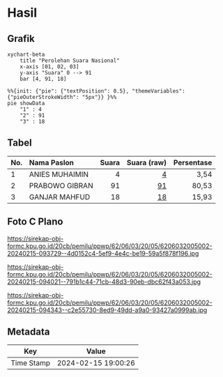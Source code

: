 # Hasil

## Grafik

```mermaid
xychart-beta
    title "Perolehan Suara Nasional"
    x-axis [01, 02, 03]
    y-axis "Suara" 0 --> 91
    bar [4, 91, 18]
```

```mermaid
%%{init: {"pie": {"textPosition": 0.5}, "themeVariables": {"pieOuterStrokeWidth": "5px"}} }%%
pie showData
    "1" : 4
    "2" : 91
    "3" : 18
```

## Tabel

| No. | Nama Paslon    | Suara | Suara (raw) | Persentase |
|:--- |:-------------- | -----:| -----------:| ----------:|
| 1   | ANIES MUHAIMIN | 4     | [4][p-1]    | 3,54       |
| 2   | PRABOWO GIBRAN | 91    | [91][p-2]   | 80,53      |
| 3   | GANJAR MAHFUD  | 18    | [18][p-3]   | 15,93      |


[p-1]: https://github.com/gigit-pemilu/pemilu-2024/blob/main/pilpres/hitung-suara/sub/62-kalimantan-tengah/sub/06-katingan/sub/03-tewang-sangalang-garing/sub/2005-tarusan-danum/sub/002-tps/sub/paslon-1.txt
[p-2]: https://github.com/gigit-pemilu/pemilu-2024/blob/main/pilpres/hitung-suara/sub/62-kalimantan-tengah/sub/06-katingan/sub/03-tewang-sangalang-garing/sub/2005-tarusan-danum/sub/002-tps/sub/paslon-2.txt
[p-3]: https://github.com/gigit-pemilu/pemilu-2024/blob/main/pilpres/hitung-suara/sub/62-kalimantan-tengah/sub/06-katingan/sub/03-tewang-sangalang-garing/sub/2005-tarusan-danum/sub/002-tps/sub/paslon-3.txt

## Foto C Plano

https://sirekap-obj-formc.kpu.go.id/20cb/pemilu/ppwp/62/06/03/20/05/6206032005002-20240215-093729--4d0152c4-5ef9-4e4c-be19-59a5f878f196.jpg

https://sirekap-obj-formc.kpu.go.id/20cb/pemilu/ppwp/62/06/03/20/05/6206032005002-20240215-094021--791b1c44-71cb-48d3-90eb-dbc62f43a053.jpg

https://sirekap-obj-formc.kpu.go.id/20cb/pemilu/ppwp/62/06/03/20/05/6206032005002-20240215-094343--c2e55730-8ed9-49dd-a9a0-93427a0999ab.jpg


## Metadata

| Key        | Value               |
| ---------- | ------------------- |
| Time Stamp | 2024-02-15 19:00:26 |



